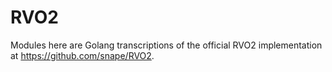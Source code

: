 # RVO2

Modules here are Golang transcriptions of the official RVO2 implementation at
https://github.com/snape/RVO2.

